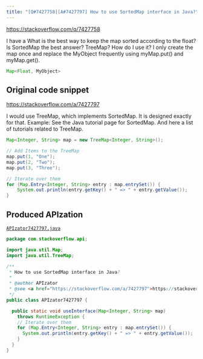 ```yaml
---
title: "[Q#7427758][A#7427797] How to use SortedMap interface in Java?"
---
```


https://stackoverflow.com/q/7427758

I have a
What is the best way to keep the map sorted according to the float?
Is SortedMap the best answer? TreeMap? How do I use it?
I only create the map once and replace the MyObject frequently using myMap.put() and myMap.get().


```java
Map<Float, MyObject>
```


## Original code snippet

https://stackoverflow.com/a/7427797

I would use TreeMap, which implements SortedMap. It is designed exactly for that.
Example:
See the Java tutorial page for SortedMap.
And here a list of tutorials related to TreeMap.

```java
Map<Integer, String> map = new TreeMap<Integer, String>();

// Add Items to the TreeMap
map.put(1, "One");
map.put(2, "Two");
map.put(3, "Three");

// Iterate over them
for (Map.Entry<Integer, String> entry : map.entrySet()) {
    System.out.println(entry.getKey() + " => " + entry.getValue());
}
```

## Produced APIzation

[`APIzator7427797.java`](/data/search/java/APIzator7427797.java)

```java
package com.stackoverflow.api;

import java.util.Map;
import java.util.TreeMap;

/**
 * How to use SortedMap interface in Java?
 *
 * @author APIzator
 * @see <a href="https://stackoverflow.com/a/7427797">https://stackoverflow.com/a/7427797</a>
 */
public class APIzator7427797 {

  public static void useInterface(Map<Integer, String> map)
    throws RuntimeException {
    // Iterate over them
    for (Map.Entry<Integer, String> entry : map.entrySet()) {
      System.out.println(entry.getKey() + " => " + entry.getValue());
    }
  }
}
```